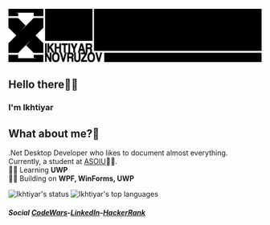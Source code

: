 ![Cover](https://github.com/1khtiyar/1khtiyar/blob/master/GitCover.png)  
## Hello there🙋‍♂️  
### I'm Ikhtiyar  

## What about me?👀  
.Net Desktop Developer who likes to document almost everything. Currently, a student at [ASOIU](http://asoiu.edu.az/en)👨‍🎓.  
👨‍💻 Learning **UWP**  
👨‍🔧 Building on **WPF, WinForms, UWP**  
  
![Ikhtiyar's status](https://github-readme-stats.vercel.app/api?username=1khtiyar&&show_icons=true&count_private=true&theme=dark)
![Ikhtiyar's top languages](https://github-readme-stats.vercel.app/api/top-langs/?username=1khtiyar&layout=compact&theme=dark)  
  
##### Social [CodeWars](https://www.codewars.com/users/1khtiyar)-[LinkedIn](https://www.linkedin.com/in/ikhtiyar-novruzov/)-[HackerRank](https://www.hackerrank.com/xnyton)
